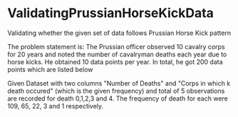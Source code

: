 # ValidatingPrussianHorseKickData
Validating whether the given set of data follows Prussian Horse Kick pattern

The problem statement is:
The Prussian officer observed 10 cavalry corps for 20 years and noted the number of cavalryman deaths each year due to horse kicks.
He obtained 10 data points per year.
In total, he got 200 data points which are listed below

Given Dataset with two columns "Number of Deaths" and "Corps in which k death occured" (which is the given frequency) and
total of 5 observations are recorded for death 0,1,2,3 and 4. The frequency of death for each were 109, 65, 22, 3 and 1 respectively.
